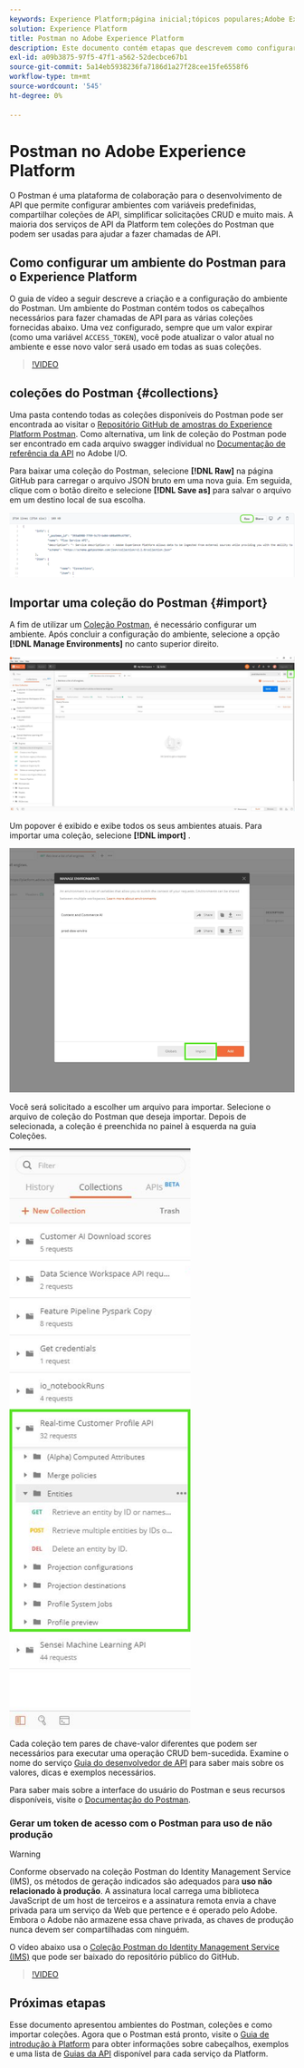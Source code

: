 ```yaml
---
keywords: Experience Platform;página inicial;tópicos populares;Adobe Experience Platform;guia de api;guia de api da plataforma;introdução à plataforma;guia do desenvolvedor
solution: Experience Platform
title: Postman no Adobe Experience Platform
description: Este documento contém etapas que descrevem como configurar um ambiente do Postman, importar coleções do Postman e uma lista de coleções disponíveis para cada serviço da Platform.
exl-id: a09b3875-97f5-47f1-a562-52decbce67b1
source-git-commit: 5a14eb5938236fa7186d1a27f28cee15fe6558f6
workflow-type: tm+mt
source-wordcount: '545'
ht-degree: 0%

---
```


# Postman no Adobe Experience Platform

O Postman é uma plataforma de colaboração para o desenvolvimento de API que permite configurar ambientes com variáveis predefinidas, compartilhar coleções de API, simplificar solicitações CRUD e muito mais. A maioria dos serviços de API da Platform tem coleções do Postman que podem ser usadas para ajudar a fazer chamadas de API.

## Como configurar um ambiente do Postman para o Experience Platform

O guia de vídeo a seguir descreve a criação e a configuração do ambiente do Postman. Um ambiente do Postman contém todos os cabeçalhos necessários para fazer chamadas de API para as várias coleções fornecidas abaixo. Uma vez configurado, sempre que um valor expirar (como uma variável `ACCESS_TOKEN`), você pode atualizar o valor atual no ambiente e esse novo valor será usado em todas as suas coleções.

>[!VIDEO](https://video.tv.adobe.com/v/28832)

## coleções do Postman {#collections}

Uma pasta contendo todas as coleções disponíveis do Postman pode ser encontrada ao visitar o [Repositório GitHub de amostras do Experience Platform Postman](https://github.com/adobe/experience-platform-postman-samples/tree/master/apis/experience-platform). Como alternativa, um link de coleção do Postman pode ser encontrado em cada arquivo swagger individual no [Documentação de referência da API](https://www.adobe.com/go/platform-api-reference-en) no Adobe I/O.

Para baixar uma coleção do Postman, selecione **[!DNL Raw]** na página GitHub para carregar o arquivo JSON bruto em uma nova guia. Em seguida, clique com o botão direito e selecione **[!DNL Save as]** para salvar o arquivo em um destino local de sua escolha.

![JSON bruto](./images/api-guide/raw-collection.PNG)

## Importar uma coleção do Postman {#import}

A fim de utilizar um [Coleção Postman](#collections), é necessário configurar um ambiente. Após concluir a configuração do ambiente, selecione a opção **[!DNL Manage Environments]** no canto superior direito.

![gerenciar seletor de ambiente](./images/api-guide/environment-selector.png)

Um popover é exibido e exibe todos os seus ambientes atuais. Para importar uma coleção, selecione **[!DNL import]** .

![botão importar](./images/api-guide/import-collection.png)

Você será solicitado a escolher um arquivo para importar. Selecione o arquivo de coleção do Postman que deseja importar. Depois de selecionada, a coleção é preenchida no painel à esquerda na guia Coleções.

![coleção preenchida](./images/api-guide/imported-collection.png)

Cada coleção tem pares de chave-valor diferentes que podem ser necessários para executar uma operação CRUD bem-sucedida. Examine o nome do serviço [Guia do desenvolvedor de API](api-guide.md#api-guides) para saber mais sobre os valores, dicas e exemplos necessários.

Para saber mais sobre a interface do usuário do Postman e seus recursos disponíveis, visite o [Documentação do Postman](https://learning.postman.com/docs/getting-started/navigating-postman/).

### Gerar um token de acesso com o Postman para uso de não produção

>[!WARNING]
>
>Conforme observado na coleção Postman do Identity Management Service (IMS), os métodos de geração indicados são adequados para **uso não relacionado à produção**. A assinatura local carrega uma biblioteca JavaScript de um host de terceiros e a assinatura remota envia a chave privada para um serviço da Web que pertence e é operado pelo Adobe. Embora o Adobe não armazene essa chave privada, as chaves de produção nunca devem ser compartilhadas com ninguém.

O vídeo abaixo usa o [Coleção Postman do Identity Management Service (IMS)](https://github.com/adobe/experience-platform-postman-samples/blob/master/apis/ims/Identity%20Management%20Service.postman_collection.json) que pode ser baixado do repositório público do GitHub.

>[!VIDEO](https://video.tv.adobe.com/v/29698/?quality=12&learn=on)

## Próximas etapas

Esse documento apresentou ambientes do Postman, coleções e como importar coleções. Agora que o Postman está pronto, visite o [Guia de introdução à Platform](api-guide.md) para obter informações sobre cabeçalhos, exemplos e uma lista de [Guias da API](api-guide.md#api-guides) disponível para cada serviço da Platform.
